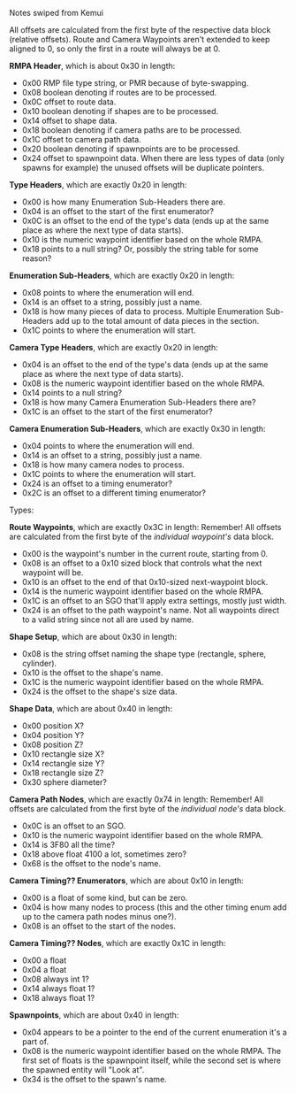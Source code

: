 Notes swiped from Kemui

All offsets are calculated from the first byte of the respective data block (relative offsets).
Route and Camera Waypoints aren't extended to keep aligned to 0, so only the first in a route will always be at 0.

**RMPA Header**, which is about 0x30 in length:
- 0x00 RMP file type string, or PMR because of byte-swapping.
- 0x08 boolean denoting if routes are to be processed.
- 0x0C offset to route data.
- 0x10 boolean denoting if shapes are to be processed.
- 0x14 offset to shape data.
- 0x18 boolean denoting if camera paths are to be processed.
- 0x1C offset to camera path data.
- 0x20 boolean denoting if spawnpoints are to be processed.
- 0x24 offset to spawnpoint data.
 When there are less types of data (only spawns for example) the unused offsets will be duplicate pointers.

**Type Headers**, which are exactly 0x20 in length:
- 0x00 is how many Enumeration Sub-Headers there are.
- 0x04 is an offset to the start of the first enumerator?
- 0x0C is an offset to the end of the type's data (ends up at the same place as where the next type of data starts).
- 0x10 is the numeric waypoint identifier based on the whole RMPA.
- 0x18 points to a null string? Or, possibly the string table for some reason?

**Enumeration Sub-Headers**, which are exactly 0x20 in length:
- 0x08 points to where the enumeration will end.
- 0x14 is an offset to a string, possibly just a name.
- 0x18 is how many pieces of data to process. Multiple Enumeration Sub-Headers add up to the total amount of data pieces in the section.
- 0x1C points to where the enumeration will start.

**Camera Type Headers**, which are exactly 0x20 in length:
- 0x04 is an offset to the end of the type's data (ends up at the same place as where the next type of data starts).
- 0x08 is the numeric waypoint identifier based on the whole RMPA.
- 0x14 points to a null string?
- 0x18 is how many Camera Enumeration Sub-Headers there are?
- 0x1C is an offset to the start of the first enumerator?

**Camera Enumeration Sub-Headers**, which are exactly 0x30 in length:
- 0x04 points to where the enumeration will end.
- 0x14 is an offset to a string, possibly just a name.
- 0x18 is how many camera nodes to process.
- 0x1C points to where the enumeration will start.
- 0x24 is an offset to a timing enumerator?
- 0x2C is an offset to a different timing enumerator?

Types:

**Route Waypoints**, which are exactly 0x3C in length:
Remember! All offsets are calculated from the first byte of the _individual waypoint's_ data block.
- 0x00 is the waypoint's number in the current route, starting from 0.
- 0x08 is an offset to a 0x10 sized block that controls what the next waypoint will be.
- 0x10 is an offset to the end of that 0x10-sized next-waypoint block.
- 0x14 is the numeric waypoint identifier based on the whole RMPA.
- 0x1C is an offset to an SGO that'll apply extra settings, mostly just width.
- 0x24 is an offset to the path waypoint's name. Not all waypoints direct to a valid string since not all are used by name.

**Shape Setup**, which are about 0x30 in length:
- 0x08 is the string offset naming the shape type (rectangle, sphere, cylinder).
- 0x10 is the offset to the shape's name.
- 0x1C is the numeric waypoint identifier based on the whole RMPA.
- 0x24 is the offset to the shape's size data.

**Shape Data**, which are about 0x40 in length:
- 0x00 position X?
- 0x04 position Y?
- 0x08 position Z?
- 0x10 rectangle size X?
- 0x14 rectangle size Y?
- 0x18 rectangle size Z?
- 0x30 sphere diameter?

**Camera Path Nodes**, which are exactly 0x74 in length:
Remember! All offsets are calculated from the first byte of the _individual node's_ data block.
- 0x0C is an offset to an SGO.
- 0x10 is the numeric waypoint identifier based on the whole RMPA.
- 0x14 is 3F80 all the time?
- 0x18 above float 4100 a lot, sometimes zero?
- 0x68 is the offset to the node's name.

**Camera Timing?? Enumerators**, which are about 0x10 in length:
- 0x00 is a float of some kind, but can be zero.
- 0x04 is how many nodes to process (this and the other timing enum add up to the camera path nodes minus one?).
- 0x08 is an offset to the start of the nodes.

**Camera Timing?? Nodes**, which are exactly 0x1C in length:
- 0x00 a float
- 0x04 a float
- 0x08 always int 1?
- 0x14 always float 1?
- 0x18 always float 1?

**Spawnpoints**, which are about 0x40 in length:
- 0x04 appears to be a pointer to the end of the current enumeration it's a part of.
- 0x08 is the numeric waypoint identifier based on the whole RMPA.
The first set of floats is the spawnpoint itself, while the second set is where the spawned entity will "Look at".
- 0x34 is the offset to the spawn's name.
